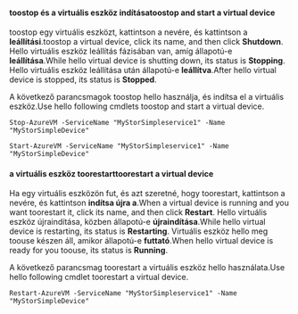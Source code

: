 #### <a name="toostop-and-start-a-virtual-device"></a><span data-ttu-id="79699-101">toostop és a virtuális eszköz indítása</span><span class="sxs-lookup"><span data-stu-id="79699-101">toostop and start a virtual device</span></span>
<span data-ttu-id="79699-102">toostop egy virtuális eszközt, kattintson a nevére, és kattintson a **leállítási**.</span><span class="sxs-lookup"><span data-stu-id="79699-102">toostop a virtual device, click its name, and then click **Shutdown**.</span></span> <span data-ttu-id="79699-103">Hello virtuális eszköz leállítás fázisában van, amíg állapotú-e **leállítása**.</span><span class="sxs-lookup"><span data-stu-id="79699-103">While hello virtual device is shutting down, its status is **Stopping**.</span></span> <span data-ttu-id="79699-104">Hello virtuális eszköz leállítása után állapotú-e **leállítva**.</span><span class="sxs-lookup"><span data-stu-id="79699-104">After hello virtual device is stopped, its status is **Stopped**.</span></span>

<span data-ttu-id="79699-105">A következő parancsmagok toostop hello használja, és indítsa el a virtuális eszköz.</span><span class="sxs-lookup"><span data-stu-id="79699-105">Use hello following cmdlets toostop and start a virtual device.</span></span>

`Stop-AzureVM -ServiceName "MyStorSimpleservice1" -Name "MyStorSimpleDevice"`

`Start-AzureVM -ServiceName "MyStorSimpleservice1" -Name "MyStorSimpleDevice"`

#### <a name="toorestart-a-virtual-device"></a><span data-ttu-id="79699-106">a virtuális eszköz toorestart</span><span class="sxs-lookup"><span data-stu-id="79699-106">toorestart a virtual device</span></span>
<span data-ttu-id="79699-107">Ha egy virtuális eszközön fut, és azt szeretné, hogy toorestart, kattintson a nevére, és kattintson **indítsa újra a**.</span><span class="sxs-lookup"><span data-stu-id="79699-107">When a virtual device is running and you want toorestart it, click its name, and then click **Restart**.</span></span> <span data-ttu-id="79699-108">Hello virtuális eszköz újraindítása, közben állapotú-e **újraindítása**.</span><span class="sxs-lookup"><span data-stu-id="79699-108">While hello virtual device is restarting, its status is **Restarting**.</span></span> <span data-ttu-id="79699-109">Virtuális eszköz hello meg toouse készen áll, amikor állapotú-e **futtató**.</span><span class="sxs-lookup"><span data-stu-id="79699-109">When hello virtual device is ready for you toouse, its status is **Running**.</span></span>

<span data-ttu-id="79699-110">A következő parancsmag toorestart a virtuális eszköz hello használata.</span><span class="sxs-lookup"><span data-stu-id="79699-110">Use hello following cmdlet toorestart a virtual device.</span></span>

`Restart-AzureVM -ServiceName "MyStorSimpleservice1" -Name "MyStorSimpleDevice"`

